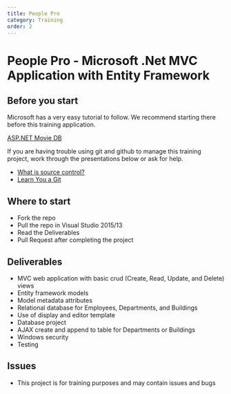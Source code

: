 ```yaml
---
title: People Pro
category: Training
order: 2
---
```


# People Pro - Microsoft .Net MVC Application with Entity Framework

## Before you start
Microsoft has a very easy tutorial to follow. We recommend starting there before this training application.

[ASP.NET Movie DB](http://www.asp.net/mvc/overview/getting-started/introduction/getting-started) 

If you are having trouble using git and github to manage this training project, work through the presentations below or ask for help.
* [What is source control?](http://slides.com/justinc/deck#/)
* [Learn You a Git](http://slides.com/justinc/learn-you-a-git#/)

## Where to start
  * Fork the repo
  * Pull the repo in Visual Studio 2015/13
  * Read the Deliverables
  * Pull Request after completing the project

## Deliverables 
  * MVC web application with basic crud (Create, Read, Update, and Delete) views
  * Entity framework models
  * Model metadata attributes
  * Relational database for Employees, Departments, and Buildings
  * Use of display and editor template
  * Database project
  * AJAX create and append to table for Departments or Buildings
  * Windows security
  * Testing

## Issues
  * This project is for training purposes and may contain issues and bugs
  
  